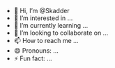 - 👋 Hi, I’m @Skadder
- 👀 I’m interested in ...
- 🌱 I’m currently learning ...
- 💞️ I’m looking to collaborate on ...
- 📫 How to reach me ...
- 😄 Pronouns: ...
- ⚡ Fun fact: ...

<!---
Skadder/Skadder is a ✨ special ✨ repository because its `README.md` (this file) appears on your GitHub profile.
You can click the Preview link to take a look at your changes.
--->
